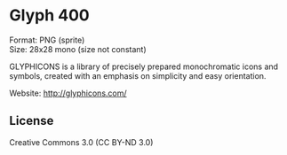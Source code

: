 Glyph 400
==========

Format: PNG (sprite)  
Size: 28x28 mono (size not constant)  

GLYPHICONS is a library of precisely prepared monochromatic icons and symbols, created with an emphasis on simplicity and easy orientation.

Website: http://glyphicons.com/

License
-----------

Creative Commons 3.0 (CC BY-ND 3.0)
